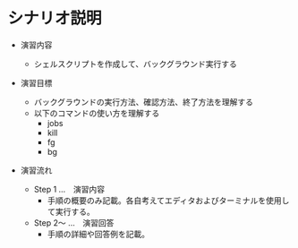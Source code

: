 # シナリオ説明
- 演習内容
  - シェルスクリプトを作成して、バックグラウンド実行する

- 演習目標
  - バックグラウンドの実行方法、確認方法、終了方法を理解する
  - 以下のコマンドの使い方を理解する
    - jobs
    - kill
    - fg
    - bg
    

- 演習流れ
  - Step 1 …　演習内容
    - 手順の概要のみ記載。各自考えてエディタおよびターミナルを使用して実行する。
  - Step 2～ …　演習回答
    - 手順の詳細や回答例を記載。
